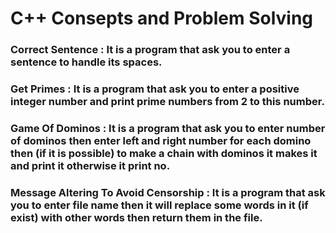# C++ Consepts and Problem Solving
### Correct Sentence : It is a program that ask you to enter a sentence to handle its spaces.
### Get Primes : It is a program that ask you to enter a positive integer number and print prime numbers from 2 to this number.
### Game Of Dominos : It is a program that ask you to enter number of dominos then enter left and right number for each domino then (if it is possible) to make a chain with dominos it makes it and print it otherwise it print no.
### Message Altering To Avoid Censorship : It is a program that ask you to enter file name then it will replace some words in it (if exist) with other words then return them in the file.
